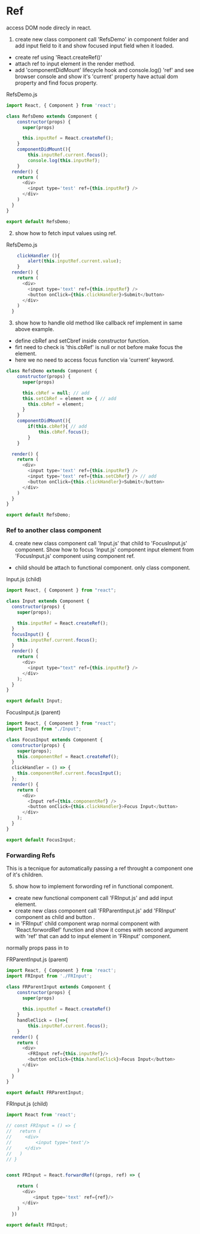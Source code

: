 # Ref   

access DOM node direcly in react.   

1. create new class component call 'RefsDemo' in component folder and add input field to it and show focused input field when it loaded.    

* create ref using 'React.createRef()'
* attach ref to input element in the render method. 
* add 'componentDidMount' lifecycle hook and console.log() 'ref' and see browser console and show it's 'current' property have actual dom property and find focus property.   

RefsDemo.js
```js  
import React, { Component } from 'react';

class RefsDemo extends Component {
    constructor(props) {
      super(props)

      this.inputRef = React.createRef();
    }
    componentDidMount(){
        this.inputRef.current.focus();
        console.log(this.inputRef);
    }
  render() {
    return (
      <div>
        <input type='test' ref={this.inputRef} />
      </div>
    )
  }
}

export default RefsDemo;
```

2. show how to fetch input values using ref. 

RefsDemo.js
```js  
    clickHandler (){
        alert(this.inputRef.current.value);
    }
  render() {
    return (
      <div>
        <input type='text' ref={this.inputRef} />
        <button onClick={this.clickHandler}>Submit</button>
      </div>
    )
  }
```

3. show how to handle old method like callback ref implement in same above example.

* define cbRef and setCbref inside constructor function. 
* firt need to check is 'this.cbRef' is null or not before make focus the element.
* here we no need to access focus function via 'current' keyword.

```js
class RefsDemo extends Component {
    constructor(props) {
      super(props)

      this.cbRef = null; // add
      this.setCbRef = element => { // add
        this.cbRef = element;
      }
    }
    componentDidMount(){  
        if(this.cbRef){ // add
            this.cbRef.focus();
        }
    }

  render() {
    return (
      <div>
        <input type='text' ref={this.inputRef} />
        <input type='text' ref={this.setCbRef} /> // add
        <button onClick={this.clickHandler}>Submit</button>
      </div>
    )
  }
}

export default RefsDemo;
```

### Ref to another class component 

4. create new class component call 'Input.js' that child to 'FocusInput.js' component. Show how to focus  'Input.js' component input element from 'FocusInput.js' component using component ref.   

* child should be attach to functional component. only class component.

Input.js (child)
```js 
import React, { Component } from "react";

class Input extends Component {
  constructor(props) {
    super(props);

    this.inputRef = React.createRef();
  }
  focusInput() {
    this.inputRef.current.focus();
  }
  render() {
    return (
      <div>
        <input type="text" ref={this.inputRef} />
      </div>
    );
  }
}

export default Input;
```

FocusInput.js (parent)
```js 
import React, { Component } from "react";
import Input from "./Input";

class FocusInput extends Component {
  constructor(props) {
    super(props);
    this.componentRef = React.createRef();
  }
  clickHandler = () => {
    this.componentRef.current.focusInput();
  };
  render() {
    return (
      <div>
        <Input ref={this.componentRef} />
        <button onClick={this.clickHandler}>Focus Input</button>
      </div>
    );
  }
}

export default FocusInput;
```

### Forwarding Refs

This is a tecnique for automatically passing a ref throught a component one of it's children.

5. show how to implement forwording ref in functional component.   

* create new functional component call 'FRInput.js' and add input element.
* create new class component call 'FRParentInput.js' add 'FRInput' component as child and button .
* in 'FRInput' child component wrap normal component with 'React.forwordRef' function and show it comes with second argument with 'ref' that can add to input element in 'FRinput' component.

normally props pass in to 

FRParentInput.js (parent)
```js  
import React, { Component } from 'react';
import FRInput from './FRInput';

class FRParentInput extends Component {
    constructor(props) {
      super(props)
    
      this.inputRef = React.createRef()
    }
    handleClick = ()=>{
        this.inputRef.current.focus();
    }
  render() {
    return (
      <div>
        <FRInput ref={this.inputRef}/>
        <button onClick={this.handleClick}>Focus Input</button>
      </div>
    )
  }
}

export default FRParentInput;
```

FRInput.js (child)
```js
import React from 'react';

// const FRInput = () => {
//   return (
//     <div>
//         <input type='text'/>
//     </div>
//   )
// }


const FRInput = React.forwardRef((props, ref) => {

    return (
      <div>
          <input type='text' ref={ref}/>
      </div>
    )
  })

export default FRInput;
```